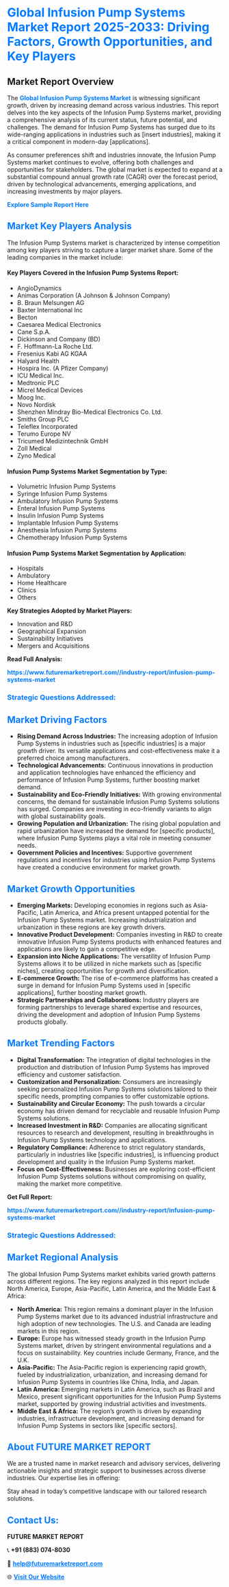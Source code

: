 <h1 style="color: #007BFF;">Global Infusion Pump Systems Market Report 2025-2033: Driving Factors, Growth Opportunities, and Key Players</h1>

<section id="overview">
<h2>Market Report Overview</h2>
<p>The <a href="https://www.futuremarketreport.com//industry-report/infusion-pump-systems-market" style="color: #007BFF; text-decoration: none;"><strong>Global Infusion Pump Systems Market</strong></a> is witnessing significant growth, driven by increasing demand across various industries. This report delves into the key aspects of the Infusion Pump Systems market, providing a comprehensive analysis of its current status, future potential, and challenges. The demand for Infusion Pump Systems has surged due to its wide-ranging applications in industries such as [insert industries], making it a critical component in modern-day [applications].</p>
<p>As consumer preferences shift and industries innovate, the Infusion Pump Systems market continues to evolve, offering both challenges and opportunities for stakeholders. The global market is expected to expand at a substantial compound annual growth rate (CAGR) over the forecast period, driven by technological advancements, emerging applications, and increasing investments by major players.</p>
</section>

<section id="overview">
<p><a href="https://www.futuremarketreport.com//request-sample/reportId=58397" style="color: #007BFF; text-decoration: none;"><strong>Explore Sample Report Here</strong></a></p>
</section>

<section id="key-players">
<h2 style="color: #007BFF;">Market Key Players Analysis</h2>
<p>The Infusion Pump Systems market is characterized by intense competition among key players striving to capture a larger market share. Some of the leading companies in the market include:</p>
<h4>Key Players Covered in the Infusion Pump Systems Report:</h4>
<ul><li>AngioDynamics</li><li>Animas Corporation (A Johnson &amp; Johnson Company)</li><li>B. Braun Melsungen AG</li><li>Baxter International Inc</li><li>Becton</li><li>Caesarea Medical Electronics</li><li>Cane S.p.A.</li><li>Dickinson and Company (BD)</li><li>F. Hoffmann-La Roche Ltd.</li><li>Fresenius Kabi AG KGAA</li><li>Halyard Health</li><li>Hospira Inc. (A Pfizer Company)</li><li>ICU Medical Inc.</li><li>Medtronic PLC</li><li>Micrel Medical Devices</li><li>Moog Inc.</li><li>Novo Nordisk</li><li>Shenzhen Mindray Bio-Medical Electronics Co. Ltd.</li><li>Smiths Group PLC</li><li>Teleflex Incorporated</li><li>Terumo Europe NV</li><li>Tricumed Medizintechnik GmbH</li><li>Zoll Medical</li><li>Zyno Medical</li></ul>
<h4>Infusion Pump Systems Market Segmentation by Type:</h4>
<ul><li>Volumetric Infusion Pump Systems</li><li>Syringe Infusion Pump Systems</li><li>Ambulatory Infusion Pump Systems</li><li>Enteral Infusion Pump Systems</li><li>Insulin Infusion Pump Systems</li><li>Implantable Infusion Pump Systems</li><li>Anesthesia Infusion Pump Systems</li><li>Chemotherapy Infusion Pump Systems</li></ul>

<h4>Infusion Pump Systems Market Segmentation by Application:</h4>
<ul><li>Hospitals</li><li>Ambulatory</li><li>Home Healthcare</li><li>Clinics</li><li>Others</li></ul>
<p><strong>Key Strategies Adopted by Market Players:</strong></p>
<ul>
<li>Innovation and R&D</li>
<li>Geographical Expansion</li>
<li>Sustainability Initiatives</li>
<li>Mergers and Acquisitions</li>
</ul>
</section>

<section>
<p><strong>Read Full Analysis: </strong></p><a href="https://www.futuremarketreport.com//industry-report/infusion-pump-systems-market" style="color: #007BFF; text-decoration: none;"><strong>https://www.futuremarketreport.com//industry-report/infusion-pump-systems-market</strong></a>
<h3 style="color: #007BFF;">Strategic Questions Addressed:</h3>
</section>

<section id="driving-factors">
<h2 style="color: #007BFF;">Market Driving Factors</h2>
<ul>
<li><strong>Rising Demand Across Industries:</strong> The increasing adoption of Infusion Pump Systems in industries such as [specific industries] is a major growth driver. Its versatile applications and cost-effectiveness make it a preferred choice among manufacturers.</li>
<li><strong>Technological Advancements:</strong> Continuous innovations in production and application technologies have enhanced the efficiency and performance of Infusion Pump Systems, further boosting market demand.</li>
<li><strong>Sustainability and Eco-Friendly Initiatives:</strong> With growing environmental concerns, the demand for sustainable Infusion Pump Systems solutions has surged. Companies are investing in eco-friendly variants to align with global sustainability goals.</li>
<li><strong>Growing Population and Urbanization:</strong> The rising global population and rapid urbanization have increased the demand for [specific products], where Infusion Pump Systems plays a vital role in meeting consumer needs.</li>
<li><strong>Government Policies and Incentives:</strong> Supportive government regulations and incentives for industries using Infusion Pump Systems have created a conducive environment for market growth.</li>
</ul>
</section>

<section id="growth-opportunities">
<h2 style="color: #007BFF;">Market Growth Opportunities</h2>
<ul>
<li><strong>Emerging Markets:</strong> Developing economies in regions such as Asia-Pacific, Latin America, and Africa present untapped potential for the Infusion Pump Systems market. Increasing industrialization and urbanization in these regions are key growth drivers.</li>
<li><strong>Innovative Product Development:</strong> Companies investing in R&D to create innovative Infusion Pump Systems products with enhanced features and applications are likely to gain a competitive edge.</li>
<li><strong>Expansion into Niche Applications:</strong> The versatility of Infusion Pump Systems allows it to be utilized in niche markets such as [specific niches], creating opportunities for growth and diversification.</li>
<li><strong>E-commerce Growth:</strong> The rise of e-commerce platforms has created a surge in demand for Infusion Pump Systems used in [specific applications], further boosting market growth.</li>
<li><strong>Strategic Partnerships and Collaborations:</strong> Industry players are forming partnerships to leverage shared expertise and resources, driving the development and adoption of Infusion Pump Systems products globally.</li>
</ul>
</section>

<section id="trending-factors">
<h2 style="color: #007BFF;">Market Trending Factors</h2>
<ul>
<li><strong>Digital Transformation:</strong> The integration of digital technologies in the production and distribution of Infusion Pump Systems has improved efficiency and customer satisfaction.</li>
<li><strong>Customization and Personalization:</strong> Consumers are increasingly seeking personalized Infusion Pump Systems solutions tailored to their specific needs, prompting companies to offer customizable options.</li>
<li><strong>Sustainability and Circular Economy:</strong> The push towards a circular economy has driven demand for recyclable and reusable Infusion Pump Systems solutions.</li>
<li><strong>Increased Investment in R&D:</strong> Companies are allocating significant resources to research and development, resulting in breakthroughs in Infusion Pump Systems technology and applications.</li>
<li><strong>Regulatory Compliance:</strong> Adherence to strict regulatory standards, particularly in industries like [specific industries], is influencing product development and quality in the Infusion Pump Systems market.</li>
<li><strong>Focus on Cost-Effectiveness:</strong> Businesses are exploring cost-efficient Infusion Pump Systems solutions without compromising on quality, making the market more competitive.</li>
</ul>
</section>

<section>
<p><strong>Get Full Report: </strong></p><a href="https://www.futuremarketreport.com//industry-report/infusion-pump-systems-market" style="color: #007BFF; text-decoration: none;"><strong>https://www.futuremarketreport.com//industry-report/infusion-pump-systems-market</strong></a>
<h3 style="color: #007BFF;">Strategic Questions Addressed:</h3>
</section>


<section id="regional-analysis">
<h2 style="color: #007BFF;">Market Regional Analysis</h2>
<p>The global Infusion Pump Systems market exhibits varied growth patterns across different regions. The key regions analyzed in this report include North America, Europe, Asia-Pacific, Latin America, and the Middle East & Africa:</p>
<ul>
<li><strong>North America:</strong> This region remains a dominant player in the Infusion Pump Systems market due to its advanced industrial infrastructure and high adoption of new technologies. The U.S. and Canada are leading markets in this region.</li>
<li><strong>Europe:</strong> Europe has witnessed steady growth in the Infusion Pump Systems market, driven by stringent environmental regulations and a focus on sustainability. Key countries include Germany, France, and the U.K.</li>
<li><strong>Asia-Pacific:</strong> The Asia-Pacific region is experiencing rapid growth, fueled by industrialization, urbanization, and increasing demand for Infusion Pump Systems in countries like China, India, and Japan.</li>
<li><strong>Latin America:</strong> Emerging markets in Latin America, such as Brazil and Mexico, present significant opportunities for the Infusion Pump Systems market, supported by growing industrial activities and investments.</li>
<li><strong>Middle East & Africa:</strong> The region’s growth is driven by expanding industries, infrastructure development, and increasing demand for Infusion Pump Systems in sectors like [specific sectors].</li>
</ul>
</section>

<footer>
<h2 style="color: #007BFF;">About FUTURE MARKET REPORT</h2>
<p>We are a trusted name in market research and advisory services, delivering actionable insights and strategic support to businesses across diverse industries. Our expertise lies in offering:</p>

<p>Stay ahead in today’s competitive landscape with our tailored research solutions.</p>

<h2 style="color: #007BFF;">Contact Us:</h2>
<p><strong>FUTURE MARKET REPORT</strong></p>
<p>📞 <strong>+91 (883) 074-8030</strong></p>
<p>📧 <strong><a href="mailto:help@futuremarketreport.com" style="color: #007BFF;">help@futuremarketreport.com</a></strong></p>
<p>🌐 <strong><a href="https://www.futuremarketreport.com/" style="color: #007BFF;">Visit Our Website</a></strong></p>
</footer>
